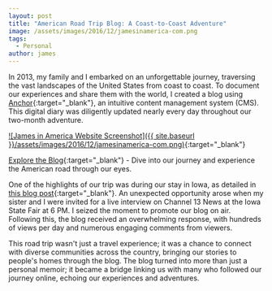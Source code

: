 ```yaml
---
layout: post
title: "American Road Trip Blog: A Coast-to-Coast Adventure"
image: /assets/images/2016/12/jamesinamerica-com.png
tags:
  - Personal
author: james
---
```


In 2013, my family and I embarked on an unforgettable journey, traversing the vast landscapes of the United States from coast to coast. To document our experiences and share them with the world, I created a blog using [Anchor](https://anchorcms.com){:target="\_blank"}, an intuitive content management system (CMS). This digital diary was diligently updated nearly every day throughout our two-month adventure.

[![James in America Website Screenshot]({{ site.baseurl }}/assets/images/2016/12/jamesinamerica-com.png)](../jamesinamerica/){:target="\_blank"}

[Explore the Blog](../jamesinamerica/){:target="\_blank"} - Dive into our journey and experience the American road through our eyes.

One of the highlights of our trip was during our stay in Iowa, as detailed in [this blog post](../jamesinamerica/blog/heart-of-america.html){:target="\_blank"}. An unexpected opportunity arose when my sister and I were invited for a live interview on Channel 13 News at the Iowa State Fair at 6 PM. I seized the moment to promote our blog on air. Following this, the blog received an overwhelming response, with hundreds of views per day and numerous engaging comments from viewers.

This road trip wasn't just a travel experience; it was a chance to connect with diverse communities across the country, bringing our stories to people's homes through the blog. The blog turned into more than just a personal memoir; it became a bridge linking us with many who followed our journey online, echoing our experiences and adventures.
